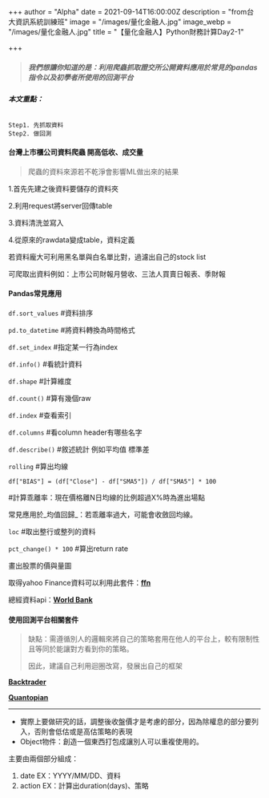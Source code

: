 +++
author = "Alpha"
date = 2021-09-14T16:00:00Z
description = "from台大資訊系統訓練班"
image = "/images/量化金融人.jpg"
image_webp = "/images/量化金融人.jpg"
title = "【量化金融人】Python財務計算Day2-1"

+++
> ##### **我們想讓你知道的是：利用爬蟲抓取證交所公開資料應用於常見的pandas指令以及初學者所使用的回測平台**

###### **本文重點：**

    Step1. 先抓取資料
    Step2. 做回測

#### 台灣上市櫃公司資料爬蟲 開高低收、成交量

> 爬蟲的資料來源若不乾淨會影響ML做出來的結果

1\.首先先建之後資料要儲存的資料夾

2\.利用request將server回傳table

3\.資料清洗並寫入

4\.從原來的rawdata變成table，資料定義

若資料龐大可利用黑名單與白名單比對，過濾出自己的stock list

可爬取出資料例如：上市公司財報月營收、三法人買賣日報表、季財報

#### Pandas常見應用

`df.sort_values`  #資料排序

`pd.to_datetime`  #將資料轉換為時間格式

`df.set_index`  #指定某一行為index

`df.info()`  #看統計資料

`df.shape`  #計算維度

`df.count()`  #算有幾個raw

`df.index`  #查看索引

`df.columns`  #看column header有哪些名字

`df.describe()`  #敘述統計 例如平均值 標準差

`rolling`  #算出均線

`df["BIAS"] = (df["Close"] - df["SMA5"]) / df["SMA5"] * 100`

\#計算乖離率：現在價格離N日均線的比例超過X%時為進出場點

常見應用於_均值回歸_：若乖離率過大，可能會收斂回均線。

`loc` #取出整行或整列的資料

`pct_change() * 100`  #算出return rate

畫出股票的價與量圖

取得yahoo Finance資料可以利用此套件：[**ffn**](https://pmorissette.github.io/ffn/ "ffn")

總經資料api：[**World Bank**](https://data.worldbank.org/indicator/NY.GDP.PCAP.KD.ZG "World Bank")

#### 使用回測平台相關套件

> 缺點：需遵循別人的邏輯來將自己的策略套用在他人的平台上，較有限制性且等同於能讓對方看到你的策略。
>
> 因此，建議自己利用迴圈改寫，發展出自己的框架

[**Backtrader**](https://www.backtrader.com/ "Backtrader")

[**Quantopian**](https://github.com/quantopian)

***

* 實際上要做研究的話，調整後收盤價才是考慮的部分，因為除權息的部分要列入，否則會低估或是高估策略的表現
* Object物件：創造一個東西打包成讓別人可以重複使用的。

主要由兩個部分組成：

1. date  EX：YYYY/MM/DD、資料
2. action EX：計算出duration(days)、策略